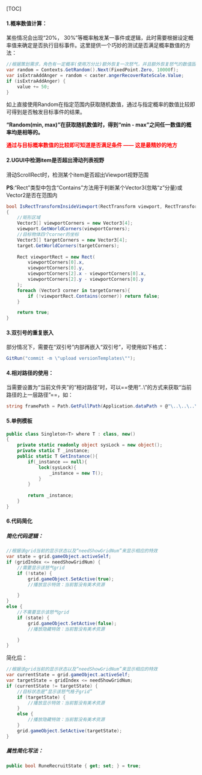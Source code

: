 [TOC]



#### 1.概率数值计算：

某些情况会出现“20%， 30%”等概率触发某一事件或逻辑，此时需要根据设定概率值来确定是否执行目标事件。这里提供一个巧妙的测试是否满足概率数值的方法：

```c#
//根据策划需求，角色有一定概率(使用万分比)额外恢复一次怒气，并且额外恢复怒气的数值固定为50点(一格怒气)
var random = Contexts.GetRandom().Next(FixedPoint.Zero, 10000f);
var isExtraAddAnger = random < caster.angerRecoverRateScale.Value;
if (isExtraAddAnger) {
	value += 50;
}
```

如上直接使用Random在指定范围内获取随机数值，通过与指定概率的数值比较即可得到是否触发目标事件的结果。

**“Random(min, max)”在获取随机数值时，得到“min - max”之间任一数值的概率均是相等的。**

**<font color=red>通过与目标概率数值的比较即可知道是否满足条件 —— 这是最精妙的地方</font>**



#### 2.UGUI中检测item是否超出滑动列表视野

滑动ScrollRect时，检测某个item是否超出Viewport视野范围

**PS**:“Rect”类型中包含“Contains”方法用于判断某个Vector3(忽略“z”分量)或Vector2是否在范围内

```c#
bool IsRectTransformInsideViewport(RectTransform viewport, RectTransform target)
{
    //矩形区域
    Vector3[] viewportCorners = new Vector3[4];
    viewport.GetWorldCorners(viewportCorners);
    //目标物体四个corner的坐标
    Vector3[] targetCorners = new Vector3[4];
    target.GetWorldCorners(targetCorners);
    
    Rect viewportRect = new Rect(
        viewportCorners[0].x,
        viewportCorners[0].y,
        viewportCorners[2].x - viewportCorners[0].x,
        viewportCorners[2].y - viewportCorners[0].y
    );
    foreach (Vector3 corner in targetCorners){
        if (!viewportRect.Contains(corner)) return false;
    }

    return true;
}
```



#### 3.双引号的重复嵌入

部分情况下，需要在“双引号”内部再嵌入“双引号”，可使用如下格式：

```c#
GitRun("commit -m \"upload versionTemplates\"");
```



#### 4.相对路径的使用：

当需要设置为“当前文件夹”的“相对路径”时，可以==使用“..\”的方式来获取“当前路径的上一层路径”==，如：

```c#
string framePath = Path.GetFullPath(Application.dataPath + @"\..\..\..\UGameFrameMM2\");
```



#### 5.单例模板

```c#
public class Singleton<T> where T : class, new()
{
    private static readonly object sysLock = new object();
    private static T _instance;
    public static T GetInstance(){
        if(_instance == null){
            lock(sysLock){
                _instance = new T();
            }
        }
        
        return _instance;
    }
}
```



#### 6.代码简化

##### 简化代码逻辑：

```c#
//根据该grid当前的显示状态以及“needShowGridNum”来显示相应的特效
var state = grid.gameObject.activeSelf;
if (gridIndex <= needShowGridNum) {
	//需要显示该怒气grid
	if (!state) {
		grid.gameObject.SetActive(true);
		//播放显示特效：当前暂没有美术资源

	}
}
else {
	//不需要显示该怒气grid
	if (state) {
		grid.gameObject.SetActive(false);
		//播放隐藏特效：当前暂没有美术资源

	}
}
```

简化后：

```c#
//根据该grid当前的显示状态以及“needShowGridNum”来显示相应的特效
var currentState = grid.gameObject.activeSelf;
var targetState = gridIndex <= needShowGridNum;
if (currentState != targetState) {
	//目标状态是“显示该怒气格子grid”
	if (targetState) {
		//播放显示特效：当前暂没有美术资源
	}
	else {
		//播放隐藏特效：当前暂没有美术资源
	}
	grid.gameObject.SetActive(targetState);
}
```



##### 属性简化写法：

```c#
public bool RuneRecruitState { get; set; } = true;
```











